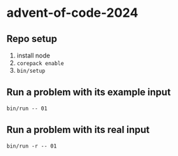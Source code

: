 # advent-of-code-2024

## Repo setup

1. install node
2. `corepack enable`
3. `bin/setup`

## Run a problem with its example input

```shell
bin/run -- 01
```

## Run a problem with its real input

```shell
bin/run -r -- 01
```
